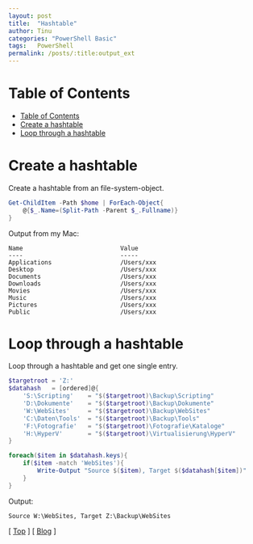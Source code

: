 ```yaml
---
layout: post
title:  "Hashtable"
author: Tinu
categories: "PowerShell Basic"
tags:   PowerShell
permalink: /posts/:title:output_ext
---
```


# Table of Contents

- [Table of Contents](#table-of-contents)
- [Create a hashtable](#create-a-hashtable)
- [Loop through a hashtable](#loop-through-a-hashtable)

# Create a hashtable

Create a hashtable from an file-system-object.

````powershell
Get-ChildItem -Path $home | ForEach-Object{
    @{$_.Name=(Split-Path -Parent $_.Fullname)}
}
````

Output from my Mac:

````text
Name                           Value
----                           -----
Applications                   /Users/xxx
Desktop                        /Users/xxx
Documents                      /Users/xxx
Downloads                      /Users/xxx
Movies                         /Users/xxx
Music                          /Users/xxx
Pictures                       /Users/xxx
Public                         /Users/xxx
````

# Loop through a hashtable

Loop through a hashtable and get one single entry.

````powershell
$targetroot = 'Z:'
$datahash   = [ordered]@{
    'S:\Scripting'    = "$($targetroot)\Backup\Scripting"
    'D:\Dokumente'    = "$($targetroot)\Backup\Dokumente"
    'W:\WebSites'     = "$($targetroot)\Backup\WebSites"
    'C:\Daten\Tools'  = "$($targetroot)\Backup\Tools"
    'F:\Fotografie'   = "$($targetroot)\Fotografie\Kataloge"
    'H:\HyperV'       = "$($targetroot)\Virtualisierung\HyperV"
}
````

````powershell
foreach($item in $datahash.keys){
    if($item -match 'WebSites'){
        Write-Output "Source $($item), Target $($datahash[$item])"
    }
}
````

Output:

````text
Source W:\WebSites, Target Z:\Backup\WebSites
````

[ [Top](#table-of-contents) ] [ [Blog](../devops.html) ]